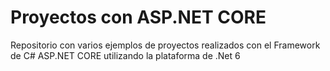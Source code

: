 # Proyectos con ASP.NET CORE

Repositorio con varios ejemplos de proyectos realizados con el Framework de C# ASP.NET CORE utilizando la plataforma de .Net 6
